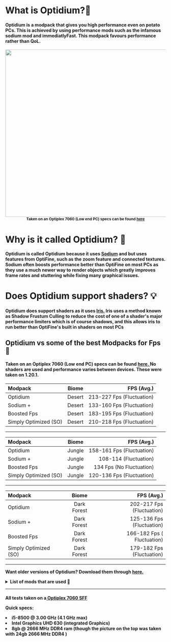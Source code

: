 <strong><h1> What is Optidium?🔎</h1></strong>

<h4><strong>Optidium is a modpack that gives you high performance even on potato PCs. This is achieved by using performance mods such as the infamous sodium mod and immediatlyFast. This modpack favours performance rather than QoL. </strong></h4>

<center><img src="https://cdn.modrinth.com/data/uPrhNYZW/images/74edf1b08aa00c75f9902ac47ad752b4dbe28f18.png"width="1380" height="525"></center>

<center><strong><small> Taken on an Optiplex 7060 (Low end PC) specs can be found <a href="https://www.hardware-corner.net/desktop-models/Dell-OptiPlex-7060-SFF/">here</a> </small></strong></center>

<strong><h1> Why is it called Optidium? 🎇</h1></strong>

<h4><strong>Optidium is called Optidium because it uses <a href="https://modrinth.com/mod/sodium">Sodium</a> and but uses features from OptiFine, such as the zoom feature and connected textures. Sodium often boosts performance better than OptiFine on most PCs as they use a much newer way to render objects which greatly improves frame rates and stuttering while fixing many graphical issues.</strong></h4>

<strong><h1> Does Optidium support shaders? 💡</h1></strong>

<h4><strong>Optidium does support shaders as it uses <a href="https://modrinth.com/mod/iris">Iris.</a> Iris uses a method known as Shadow Frustum Culling to reduce the cost of one of a shader's major performance limiters which is of course shadows, and this allows iris to run better than OptiFine's built in shaders on most PCs</strong></h4>


<strong><h2> Optidium vs some of the best Modpacks for Fps 🏅 </h2></strong>

<strong><h4> Taken on an Optiplex 7060 (Low end PC) specs can be found <a href="https://www.hardware-corner.net/desktop-models/Dell-OptiPlex-7060-SFF/">here. </a>  No shaders are used and performance varies between devices. These were taken on 1.20.1.</h4></strong>


| Modpack      | Biome | FPS (Avg.)    |
| :---        |    :----:   |          ---: |
| Optidium     | Desert       | 213-227 Fps (Fluctuation)  |
| Sodium + | Desert        | 133-160 Fps (Fluctuation)   |
| Boosted Fps| Desert | 183-195 Fps  (Fluctuation)|
| Simply Optimized (SO)| Desert |210-218 Fps (Fluctuation)|
<hr>

| Modpack      | Biome | FPS (Avg.)    |
| :---        |    :----:   |          ---: |
| Optidium     | Jungle       | 158-161 Fps (Fluctuation)  |
| Sodium + | Jungle        | 108-114 (Fluctuation)   |
| Boosted Fps| Jungle | 134 Fps (No Fluctuation)|
| Simply Optimized (SO)| Jungle |120-136 Fps (Fluctuation)|
<hr>

| Modpack      | Biome | FPS (Avg.)    |
| :---        |    :----:   |          ---: |
| Optidium     | Dark Forest       | 202-217 Fps (Fluctuation)  |
| Sodium + | Dark Forest             | 125-136 Fps (Fluctuation)   |
| Boosted Fps| Dark Forest       | 166-182 Fps ( Fluctuation)|
| Simply Optimized (SO)| Dark Forest        |179-182 Fps (Fluctuation)|
<hr>

<strong><p>Want older  versions of Optidium? Download them through <a href="https://modrinth.com/modpack/optidium/versions">here. </a>  
<details><summary> List of mods that are used 📜</summary>

<ul>
<li>Continuity</li>
<li>Enhanced Block Entities</li>
<li>Entity Culling</li>
<li>Fabric API</li>
<li>Krypton</li>
<li>Fabric API</li>
<li>Sodium Extra</li>
<li>Starlight (Fabric)</li>
<li>Very Many Players (Fabric)</li>
<li>Sodium Extra</li>
<li>Logical Zoom</li>
<li>CIT Resewn</li>
<li>Cloth Config API</li>
<li>[EMF] Entity Model Features</li>
<li>Concurrent Chunk Management Engine (Fabric)</li>
<li>LambDynamicLights</li>
<li>Indium</li>
<li>ImmediatelyFast</li>
<li>Reese's Sodium Options</li>
<li>[ETF] Entity Texture Features</li>
<li>Iris</li>
<li>Lithium</li>
<li>Mod Menu</li>
<li>MoreCulling</li>
<li>Sodium</li>
<li>Threadtweak/Smoothboot</li>
<p> ❗Not all mods will be used on all version of Optidium and some other mods might be used in the future❗</p>
</ul>
</details>

<hr>

<strong><h4> All tests taken on a<a href="https://www.hardware-corner.net/desktop-models/Dell-OptiPlex-7060-SFF/"> Optiplex 7060 SFF</a>
<p>Quick specs:</p>
<li> i5-8500 @ 3.00 GHz (4.1 GHz max)</li>
<li> Intel Graphics UHD 630 (integrated Graphics) </li>
<li> 8gb @ 2666 MHz DDR4 ram (though the picture on the top was taken with 24gb 2666 MHz DDR4 ) </li>


